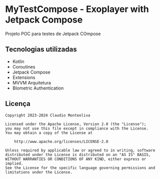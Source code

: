 # MyTestCompose - Exoplayer with Jetpack Compose
Projeto POC para testes de Jetpack COmpose


Tecnologias utilizadas
----------------------------------
- Kotlin
- Coroutines
- Jetpack Compose
- Extensions
- MVVM Arquitetura
- BIometric Authentication


Licença
-------

    Copyright 2023-2024 Claudio Monteoliva

    Licensed under the Apache License, Version 2.0 (the "License");
    you may not use this file except in compliance with the License.
    You may obtain a copy of the License at

        http://www.apache.org/licenses/LICENSE-2.0

    Unless required by applicable law or agreed to in writing, software
    distributed under the License is distributed on an "AS IS" BASIS,
    WITHOUT WARRANTIES OR CONDITIONS OF ANY KIND, either express or implied.
    See the License for the specific language governing permissions and
    limitations under the License.
